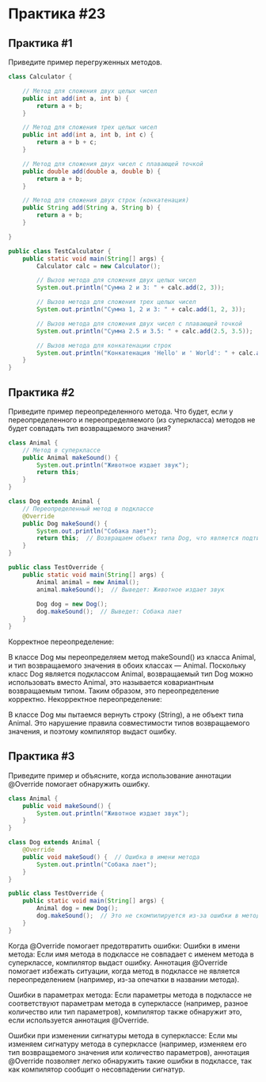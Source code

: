 # Практика #23


## Практика #1
Приведите пример перегруженных методов.
```java
class Calculator {

    // Метод для сложения двух целых чисел
    public int add(int a, int b) {
        return a + b;
    }

    // Метод для сложения трех целых чисел
    public int add(int a, int b, int c) {
        return a + b + c;
    }

    // Метод для сложения двух чисел с плавающей точкой
    public double add(double a, double b) {
        return a + b;
    }

    // Метод для сложения двух строк (конкатенация)
    public String add(String a, String b) {
        return a + b;
    }

}

public class TestCalculator {
    public static void main(String[] args) {
        Calculator calc = new Calculator();

        // Вызов метода для сложения двух целых чисел
        System.out.println("Сумма 2 и 3: " + calc.add(2, 3));

        // Вызов метода для сложения трех целых чисел
        System.out.println("Сумма 1, 2 и 3: " + calc.add(1, 2, 3));

        // Вызов метода для сложения двух чисел с плавающей точкой
        System.out.println("Сумма 2.5 и 3.5: " + calc.add(2.5, 3.5));

        // Вызов метода для конкатенации строк
        System.out.println("Конкатенация 'Hello' и ' World': " + calc.add("Hello", " World"));
    }
}

```


## Практика #2
Приведите пример переопределенного метода. Что будет, если у переопределенного и переопределяемого (из суперкласса) методов не будет совпадать тип возвращаемого значения?
```java
class Animal {
    // Метод в суперклассе
    public Animal makeSound() {
        System.out.println("Животное издает звук");
        return this;
    }
}

class Dog extends Animal {
    // Переопределенный метод в подклассе
    @Override
    public Dog makeSound() {
        System.out.println("Собака лает");
        return this;  // Возвращаем объект типа Dog, что является подтипом Animal
    }
}

public class TestOverride {
    public static void main(String[] args) {
        Animal animal = new Animal();
        animal.makeSound();  // Выведет: Животное издает звук
        
        Dog dog = new Dog();
        dog.makeSound();  // Выведет: Собака лает
    }
}

```
Корректное переопределение:

В классе Dog мы переопределяем метод makeSound() из класса Animal, и тип возвращаемого значения в обоих классах — Animal. Поскольку класс Dog является подклассом Animal, возвращаемый тип Dog можно использовать вместо Animal, это называется ковариантным возвращаемым типом. Таким образом, это переопределение корректно.
Некорректное переопределение:

В классе Dog мы пытаемся вернуть строку (String), а не объект типа Animal. Это нарушение правила совместимости типов возвращаемого значения, и поэтому компилятор выдаст ошибку.

## Практика #3
Приведите пример и объясните, когда использование аннотации @Override помогает обнаружить ошибку.
```java
class Animal {
    public void makeSound() {
        System.out.println("Животное издает звук");
    }
}

class Dog extends Animal {
    @Override
    public void makeSoud() {  // Ошибка в имени метода
        System.out.println("Собака лает");
    }
}

public class TestOverride {
    public static void main(String[] args) {
        Animal dog = new Dog();
        dog.makeSound();  // Это не скомпилируется из-за ошибки в методе makeSoud()
    }
}

```
Когда @Override помогает предотвратить ошибки:
Ошибки в имени метода: Если имя метода в подклассе не совпадает с именем метода в суперклассе, компилятор выдаст ошибку. Аннотация @Override помогает избежать ситуации, когда метод в подклассе не является переопределением (например, из-за опечатки в названии метода).

Ошибки в параметрах метода: Если параметры метода в подклассе не соответствуют параметрам метода в суперклассе (например, разное количество или тип параметров), компилятор также обнаружит это, если используется аннотация @Override.

Ошибки при изменении сигнатуры метода в суперклассе: Если мы изменяем сигнатуру метода в суперклассе (например, изменяем его тип возвращаемого значения или количество параметров), аннотация @Override позволяет легко обнаружить такие ошибки в подклассе, так как компилятор сообщит о несовпадении сигнатур.

